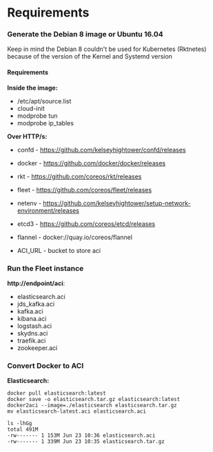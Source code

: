 # Requirements

### Generate the Debian 8 image or Ubuntu 16.04

Keep in mind the Debian 8 couldn't be used for Kubernetes (Rktnetes) because of the version of the Kernel and Systemd version

#### Requirements

**Inside the image:**
- /etc/apt/source.list
- cloud-init
- modprobe tun
- modprobe ip_tables


**Over HTTP/s:**

- confd - https://github.com/kelseyhightower/confd/releases
- docker - https://github.com/docker/docker/releases
- rkt - https://github.com/coreos/rkt/releases
- fleet - https://github.com/coreos/fleet/releases
- netenv - https://github.com/kelseyhightower/setup-network-environment/releases
- etcd3 - https://github.com/coreos/etcd/releases
- flannel - docker://quay.io/coreos/flannel

- ACI_URL - bucket to store aci



### Run the Fleet instance

**http://endpoint/aci**:
- elasticsearch.aci
- jds_kafka.aci
- kafka.aci
- kibana.aci
- logstash.aci
- skydns.aci
- traefik.aci
- zookeeper.aci


### Convert Docker to ACI

**Elasticsearch:**

    docker pull elasticsearch:latest
    docker save -o elasticsearch.tar.gz elasticsearch:latest
    docker2aci --image=./elasticsearch elasticsearch.tar.gz
    mv elasticsearch-latest.aci elasticsearch.aci

    ls -lhGg
    total 491M
    -rw------- 1 153M Jun 23 10:36 elasticsearch.aci
    -rw------- 1 339M Jun 23 10:35 elasticsearch.tar.gz
    
    
    
